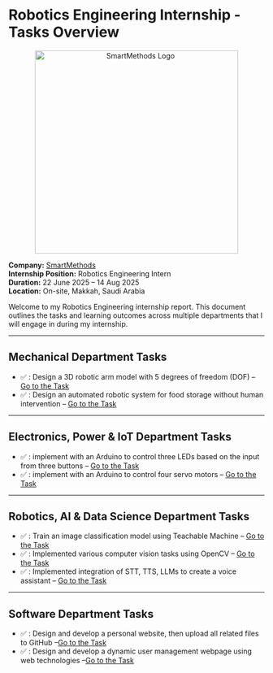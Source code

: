 # Robotics Engineering Internship - Tasks Overview

<p align="center">
  <img src="https://s-m.com.sa/smtc/td/assets/images/logo/logo.png" alt="SmartMethods Logo" width="400"/>
</p>

**Company:** [SmartMethods](https://s-m.com.sa/ar/index.html)   
**Internship Position:** Robotics Engineering Intern  
**Duration:** 22 June 2025 – 14 Aug 2025  
**Location:** On-site, Makkah, Saudi Arabia  

Welcome to my Robotics Engineering internship report. This document outlines the tasks and learning outcomes across multiple departments that I will engage in during my internship.

---

## Mechanical Department Tasks

- ✅ : Design a 3D robotic arm model with 5 degrees of freedom (DOF) – [Go to the Task](./Mechanical%20Department%20Tasks/Task-One)
- ✅ : Design an automated robotic system for food storage without human intervention – [Go to the Task](./Mechanical%20Department%20Tasks/Task-Two)

---

## Electronics, Power & IoT Department Tasks

- ✅ : implement with an Arduino to control three LEDs based on the input from three buttons – [Go to the Task](./Electronics,%20Power%20Department%20and%20IOT/Task-One)
- ✅ : implement with an Arduino to control four servo motors – [Go to the Task](./Electronics,%20Power%20Department%20and%20IOT/Task-Two)

---

## Robotics, AI & Data Science Department Tasks

- ✅ : Train an image classification model using Teachable Machine – [Go to the Task](./Robotics,%20AI%20and%20data%20science%20Department%20Tasks/Task-One)
- ✅ : Implemented various computer vision tasks using OpenCV – [Go to the Task](./Robotics,%20AI%20and%20data%20science%20Department%20Tasks/Task-Two)
- ✅ : Implemented integration of STT, TTS, LLMs to create a voice assistant – [Go to the Task](./Robotics,%20AI%20and%20data%20science%20Department%20Tasks/Task-Three)

---

## Software Department Tasks

- ✅ : Design and develop a personal website, then upload all related files to GitHub –[Go to the Task](./Software%20Department%20Tasks/Task-One)
- ✅ : Design and develop a dynamic user management webpage using web technologies –[Go to the Task](./Software%20Department%20Tasks/Task-Two)
